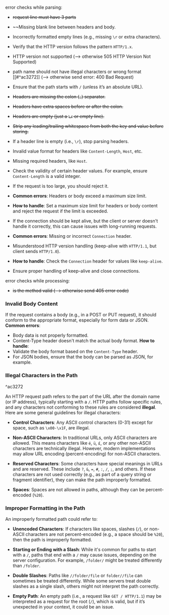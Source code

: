 
error checks while parsing: 
- ~~request line must have 3 parts~~
- ~~Missing blank line between headers and body.
- Incorrectly formatted empty lines (e.g., missing `\r` or extra characters).
- Verify that the HTTP version follows the pattern `HTTP/1.x`.
- HTTP version not supported (--> otherwise 505 HTTP Version Not Supported)
- path name should not have illegal characters or wrong format [[#^ac3272]]  (--> otherwise send error: 400 Bad Request)
- Ensure that the path starts with `/` (unless it’s an absolute URL).
- ~~Headers are missing the colon (`:`) separator.~~
- ~~Headers have extra spaces before or after the colon.~~
- ~~Headers are empty (just a `\r` or empty line).~~
- ~~Strip any leading/trailing whitespace from both the key and value before storing.~~
- If a header line is empty (i.e., `\r`), stop parsing headers.
- Invalid value format for headers like `Content-Length`, `Host`, etc.
- Missing required headers, like `Host`.
- Check the validity of certain header values. For example, ensure `Content-Length` is a valid integer.
- If the request is too large, you should reject it.
- **Common errors**: Headers or body exceed a maximum size limit.
- **How to handle**: Set a maximum size limit for headers or body content and reject the request if the limit is exceeded.

- If the connection should be kept alive, but the client or server doesn't handle it correctly, this can cause issues with long-running requests.
- **Common errors**: Missing or incorrect `Connection` header.
- Misunderstood HTTP version handling (keep-alive with `HTTP/1.1`, but client sends `HTTP/1.0`).
- **How to handle**: Check the `Connection` header for values like `keep-alive`.
- Ensure proper handling of keep-alive and close connections.
    

error checks while processing:
- ~~is the method valid (--> otherwise send 405 error code)~~

###  **Invalid Body Content**
If the request contains a body (e.g., in a POST or PUT request), it should conform to the appropriate format, especially for form data or JSON.
**Common errors**:
- Body data is not properly formatted.
- Content-Type header doesn't match the actual body format.
**How to handle**:
- Validate the body format based on the `Content-Type` header.
- For JSON bodies, ensure that the body can be parsed as JSON, for example.



### **Illegal Characters in the Path**

^ac3272

An HTTP request path refers to the part of the URL after the domain name (or IP address), typically starting with a `/`. HTTP paths follow specific rules, and any characters not conforming to these rules are considered **illegal**. Here are some general guidelines for illegal characters:

- **Control Characters**: Any ASCII control characters (0-31) except for space, such as `\x00-\x1F`, are illegal.
    
- **Non-ASCII Characters**: In traditional URLs, only ASCII characters are allowed. This means characters like `é`, `ü`, `£`, or any other non-ASCII characters are technically illegal. However, modern implementations may allow URL encoding (percent-encoding) for non-ASCII characters.
    
- **Reserved Characters**: Some characters have special meanings in URLs and are reserved. These include `?`, `&`, `=`, `#`, `:`, `/`, `;`, and others. If these characters are not used correctly (e.g., as part of a query string or fragment identifier), they can make the path improperly formatted.
    
- **Spaces**: Spaces are not allowed in paths, although they can be percent-encoded (`%20`).
    

###  **Improper Formatting in the Path**

An improperly formatted path could refer to:

- **Unencoded Characters**: If characters like spaces, slashes (`/`), or non-ASCII characters are not percent-encoded (e.g., a space should be `%20`), then the path is improperly formatted.
    
- **Starting or Ending with a Slash**: While it's common for paths to start with a `/`, paths that end with a `/` may cause issues, depending on the server configuration. For example, `/folder/` might be treated differently than `/folder`.
    
- **Double Slashes**: Paths like `//folder/file` or `folder//file` can sometimes be treated differently. While some servers treat double slashes as a single slash, others might not interpret the path correctly.
    
- **Empty Path**: An empty path (i.e., a request like `GET / HTTP/1.1`) may be interpreted as a request for the root (`/`), which is valid, but if it’s unexpected in your context, it could be an issue.

[^1]: 
